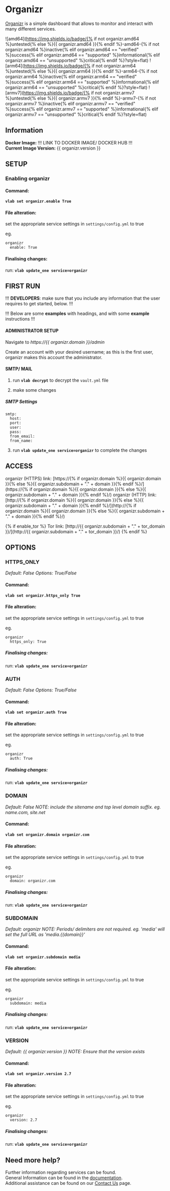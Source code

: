 # Organizr

[Organizr](https://lamarios.github.io/organizr2/) is a simple dashboard that allows to monitor and interact with many different services.

![amd64](https://img.shields.io/badge/{% if not organizr.amd64 %}untested{% else %}{{ organizr.amd64 }}{% endif %}-amd64-{% if not organizr.amd64 %}inactive{% elif organizr.amd64 == "verified" %}success{% elif organizr.amd64 == "supported" %}informational{% elif organizr.amd64 == "unsupported" %}critical{% endif %}?style=flat)
![arm64](https://img.shields.io/badge/{% if not organizr.arm64 %}untested{% else %}{{ organizr.arm64 }}{% endif %}-arm64-{% if not organizr.arm64 %}inactive{% elif organizr.arm64 == "verified" %}success{% elif organizr.arm64 == "supported" %}informational{% elif organizr.arm64 == "unsupported" %}critical{% endif %}?style=flat)
![armv7](https://img.shields.io/badge/{% if not organizr.armv7 %}untested{% else %}{{ organizr.armv7 }}{% endif %}-armv7-{% if not organizr.armv7 %}inactive{% elif organizr.armv7 == "verified" %}success{% elif organizr.armv7 == "supported" %}informational{% elif organizr.armv7 == "unsupported" %}critical{% endif %}?style=flat)

## Information


**Docker Image:** !!! LINK TO DOCKER IMAGE/ DOCKER HUB !!! \
**Current Image Version:** {{ organizr.version }}

## SETUP

### Enabling organizr

#### Command:

**`vlab set organizr.enable True`**

#### File alteration:

set the appropriate service settings in `settings/config.yml` to true

eg.
```
organizr
  enable: True
```

#### Finalising changes:

run: **`vlab update_one service=organizr`**

## FIRST RUN

!!! **DEVELOPERS**: make sure that you include any information that the user requires to get started, below. !!!

!!! Below are some **examples** with headings, and with some **example** instructions !!!

#### ADMINISTRATOR SETUP

Navigate to *https://{{ organizr.domain }}/admin*

Create an account with your desired username; as this is the first user, organizr makes this account the administrator.

#### SMTP/ MAIL

1. run **`vlab decrypt`** to decrypt the `vault.yml` file

2. make some changes


##### SMTP Settings
```
smtp:
  host:
  port:
  user:
  pass:
  from_email:
  from_name:
```

3. run **`vlab update_one service=organizr`** to complete the changes


## ACCESS

organizr (HTTPS) link: [https://{% if organizr.domain %}{{ organizr.domain }}{% else %}{{ organizr.subdomain + "." + domain }}{% endif %}/](https://{% if organizr.domain %}{{ organizr.domain }}{% else %}{{ organizr.subdomain + "." + domain }}{% endif %}/)
organizr (HTTP) link: [http://{% if organizr.domain %}{{ organizr.domain }}{% else %}{{ organizr.subdomain + "." + domain }}{% endif %}/](http://{% if organizr.domain %}{{ organizr.domain }}{% else %}{{ organizr.subdomain + "." + domain }}{% endif %}/)

{% if enable_tor %}
Tor link: [http://{{ organizr.subdomain + "." + tor_domain }}/](http://{{ organizr.subdomain + "." + tor_domain }}/)
{% endif %}

## OPTIONS

### HTTPS_ONLY
*Default: False*
*Options: True/False*

#### Command:

**`vlab set organizr.https_only True`**

#### File alteration:

set the appropriate service settings in `settings/config.yml` to true

eg.
```
organizr
  https_only: True
```

##### Finalising changes:

run: **`vlab update_one service=organizr`**

### AUTH
*Default: False*
*Options: True/False*

#### Command:

**`vlab set organizr.auth True`**

#### File alteration:

set the appropriate service settings in `settings/config.yml` to true

eg.
```
organizr
  auth: True
```

##### Finalising changes:

run: **`vlab update_one service=organizr`**

### DOMAIN
*Default: False*
*NOTE: include the sitename and top level domain suffix. eg. name.com, site.net*

#### Command:

**`vlab set organizr.domain organizr.com`**

#### File alteration:

set the appropriate service settings in `settings/config.yml` to true

eg.
```
organizr
  domain: organizr.com
```

##### Finalising changes:

run: **`vlab update_one service=organizr`**

### SUBDOMAIN
*Default: organizr*
*NOTE: Periods/ delimiters are not required. eg. 'media' will set the full URL as 'media.{{domain}}'*

#### Command:

**`vlab set organizr.subdomain media`**

#### File alteration:

set the appropriate service settings in `settings/config.yml` to true

eg.
```
organizr
  subdomain: media
```

##### Finalising changes:

run: **`vlab update_one service=organizr`**

### VERSION
*Default: {{  organizr.version  }}*
*NOTE: Ensure that the version exists*

#### Command:

**`vlab set organizr.version 2.7`**

#### File alteration:

set the appropriate service settings in `settings/config.yml` to true

eg.
```
organizr
  version: 2.7
```

##### Finalising changes:

run: **`vlab update_one service=organizr`**

## Need more help?
Further information regarding services can be found. \
General Information can be found in the [documentation](https://docs.vivumlab.com). \
Additional assistance can be found on our [Contact Us](https://docs.vivumlab.com/Contact-us) page.
